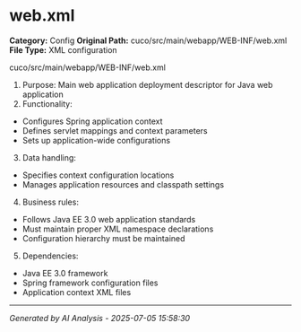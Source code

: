 # web.xml

**Category:** Config
**Original Path:** cuco/src/main/webapp/WEB-INF/web.xml
**File Type:** XML configuration

cuco/src/main/webapp/WEB-INF/web.xml
1. Purpose: Main web application deployment descriptor for Java web application
2. Functionality:
- Configures Spring application context
- Defines servlet mappings and context parameters
- Sets up application-wide configurations

3. Data handling:
- Specifies context configuration locations
- Manages application resources and classpath settings

4. Business rules:
- Follows Java EE 3.0 web application standards
- Must maintain proper XML namespace declarations
- Configuration hierarchy must be maintained

5. Dependencies:
- Java EE 3.0 framework
- Spring framework configuration files
- Application context XML files

---
*Generated by AI Analysis - 2025-07-05 15:58:30*
